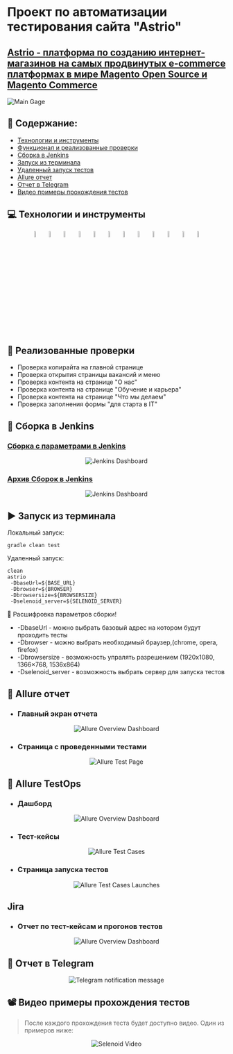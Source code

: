 # Проект по автоматизации тестирования сайта "Аstrio"
## <a target="_blank" href="https://astrio.ru"> Аstrio - платформа по созданию интернет-магазинов на самых продвинутых e-commerce платформах в мире Magento Open Source и Magento Commerce</a>


<img title="Main Gage" src="images/screenshots/main.png">

## :floppy_disk: Содержание:

- <a href="#computer-технологии-и-инструменты">Технологии и инструменты</a>
- <a href="#notebook_with_decorative_cover-реализованные-проверки">Функционал и реализованные проверки</a>
- <a href="#electric_plug-сборка-в-Jenkins">Сборка в Jenkins</a>
- <a href="#arrow_forward-запуск-из-терминала">Запуск из терминала</a>
-  <a href="#remote_start-запуск-из-терминала">Удаленный запуск тестов</a>
- <a href="#open_book-allure-отчет">Allure отчет</a>
- <a href="#robot-отчет-в-telegram">Отчет в Telegram</a>
- <a href="#film_projector-видео-примеры-прохождения-тестов">Видео примеры прохождения тестов</a>

## :computer: Технологии и инструменты
<p align="center">
<img width="6%" title="IntelliJ IDEA" src="images/logo/Intelij_IDEA.svg">
<img width="6%" title="Java" src="images/logo/Java.svg">
<img width="6%" title="Selenide" src="images/logo/Selenide.svg">
<img width="6%" title="Selenoid" src="images/logo/Selenoid.svg">
<img width="6%" title="Allure Report" src="images/logo/Allure_Report.svg">
<img width="6%" title="Gradle" src="images/logo/Gradle.svg">
<img width="6%" title="JUnit5" src="images/logo/JUnit5.svg">
<img width="6%" title="GitHub" src="images/logo/GitHub.svg">
<img width="6%" title="Jenkins" src="images/logo/Jenkins.svg">
<img width="6%" title="Jenkins" src="images/logo/AllureTestOps.png">
<img width="6%" title="Jenkins" src="images/logo/Jira.png">
<img width="6%" title="Telegram" src="images/logo/Telegram.svg">
</p>

## :notebook_with_decorative_cover: Реализованные проверки
- Проверка копирайта на главной странице
- Проверка открытия страницы вакансий и меню
- Проверка контента на странице "О нас"
- Проверка контента на странице "Обучение и карьера"
- Проверка контента на странице "Что мы делаем"
- Проверка заполнения формы "для старта в IT"

## :electric_plug: Сборка в Jenkins
### <a target="_blank" href="https://jenkins.autotests.cloud/job/AstrioProject_Katkov/build?delay=0sec">Сборка с параметрами в Jenkins</a>
<p align="center">
<img title="Jenkins Dashboard" src="images/screenshots/jenkins-1.png">
</p>  

### <a target="_blank" href="https://jenkins.autotests.cloud/job/AstrioProject_Katkov/build?delay=0sec">Архив Сборок в Jenkins</a>
<p align="center">
<img title="Jenkins Dashboard" src="images/screenshots/jenkins-2.png">
</p>  

## :arrow_forward: Запуск из терминала
Локальный запуск:
```
gradle clean test
```

Удаленный запуск:
```
clean
astrio
 -DbaseUrl=${BASE_URL}
 -Dbrowser=${BROWSER}
 -Dbrowsersize=${BROWSERSIZE}
 -Dselenoid_server=${SELENOID_SERVER}
```
:monocle_face: Расшифровка параметров сборки!

- -DbaseUrl - можно выбрать базовый адрес на котором будут проходить тесты
- -Dbrowser - можно выбрать необходимый браузер,(chrome,
  opera,
  firefox)
- -Dbrowsersize - возможность упралять разрешением (1920x1080,
  1366×768, 1536х864)
- -Dselenoid_server - возможность выбрать сервер для запуска тестов

## :open_book: Allure отчет
- ### Главный экран отчета
<p align="center">
<img title="Allure Overview Dashboard" src="images/screenshots/allure-1.png">
</p>

- ### Страница с проведенными тестами
<p align="center">
<img title="Allure Test Page" src="images/screenshots/allure-2.png">
</p>



## :open_book: Allure TestOps
- ### Дашборд
<p align="center">
<img title="Allure Overview Dashboard" src="images/screenshots/Allure-TestOps-1.png">
</p>

- ### Тест-кейсы
<p align="center">
<img title="Allure Test Cases" src="images/screenshots/Allure-TestOps-2.png">
</p>

- ### Страница запуска тестов
<p align="center">
<img title="Allure Test Cases Launches" src="images/screenshots/Allure-TestOps-3.png">
</p>


## Jira
- ### Отчет по тест-кейсам и прогонов тестов
<p align="center">
<img title="Allure Overview Dashboard" src="images/screenshots/jira.png">
</p>

## :robot: Отчет в Telegram
<p align="center">
<img title="Telegram notification message" src="images/screenshots/telegram.png">
</p>

## :film_projector: Видео примеры прохождения тестов
> После каждого прохождения теста будет доступно видео. Один из примеров ниже:
<p align="center">
  <img title="Selenoid Video" src="images/screenshots/1.gif">
</p>